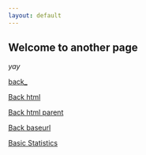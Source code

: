 ```yaml
---
layout: default
---
```


## Welcome to another page

_yay_

[back_](../)

<a href="../index.html" class="btn">Back html</a>

<a href="/veh-col-NY/index.html" class="btn">Back html parent</a>

<a href="{{ site.baseurl }}/" class="btn">Back baseurl</a>


<a href="/veh-col-NY/pages/basic-stats.html" class="btn">Basic Statistics</a>